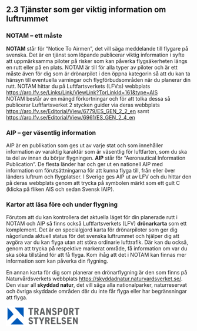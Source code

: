 ## 2.3 Tjänster som ger viktig information om luftrummet

### NOTAM – ett måste

**NOTAM** står för “Notice To Airmen”, det vill säga meddelande till flygare på svenska. Det är en tjänst som löpande publicerar viktig information i syfte att uppmärksamma piloter på risker som kan påverka flygsäkerheten längs en rutt eller på en plats. NOTAM är till för alla typer av piloter och är ett måste även för dig som är drönarpilot i den öppna kategorin så att du kan ta hänsyn till eventuella varningar och flygförbudsområden när du planerar din rutt. NOTAM hittar du på Luftfartsverkets (LFV:s) webbplats https://aro.lfv.se/Links/Link/ViewLink?TorLinkId=161&type=AIS  
NOTAM består av en mängd förkortningar och för att tolka dessa så publicerar Luftfartsverket 2 stycken guider via deras webbplats https://aro.lfv.se/Editorial/View/6779/ES_GEN_2_2_en samt https://aro.lfv.se/Editorial/View/6961/ES_GEN_2_4_en

### AIP – ger väsentlig information

AIP är en publikation som ges ut av varje stat och som innehåller information av varaktig karaktär som är väsentlig för luftfarten, som du ska ta del av innan du börjar flygningen. **AIP** står för “Aeronautical Information Publication”. De flesta länder har och ger ut en nationell AIP med information om förutsättningarna för att kunna flyga till, från eller över länders luftrum och flygplatser. I Sverige ges AIP ut av LFV och du hittar den på deras webbplats genom att trycka på symbolen märkt som ett gult C (klicka på fliken AIS och sedan Svensk
IAIP).

### Kartor att läsa före och under flygning

Förutom att du kan kontrollera det aktuella läget för din planerade rutt i NOTAM och AIP så finns också Luftfartsverkets (LFV) **drönarkarta** som ett komplement. Det är en specialgjord karta för drönarpiloter som ger dig någorlunda aktuell status för det svenska luftrummet och hjälper dig att avgöra var du kan flyga utan att störa ordinarie lufttrafik. Där kan du också, genom att trycka på respektive markerat område, få information om var du ska söka tillstånd för att få flyga.
Kom ihåg att det i NOTAM kan finnas mer information som kan påverka din flygning.

En annan karta för dig som planerar en drönarflygning är den som finns på Naturvårdsverkets webbplats https://skyddadnatur.naturvardsverket.se/. Den visar all **skyddad natur**, det vill säga alla nationalparker, naturreservat och övriga skyddade områden där du inte får flyga eller har begränsningar att flyga.

![Transport Styrelsen](./images/Logga.png)
